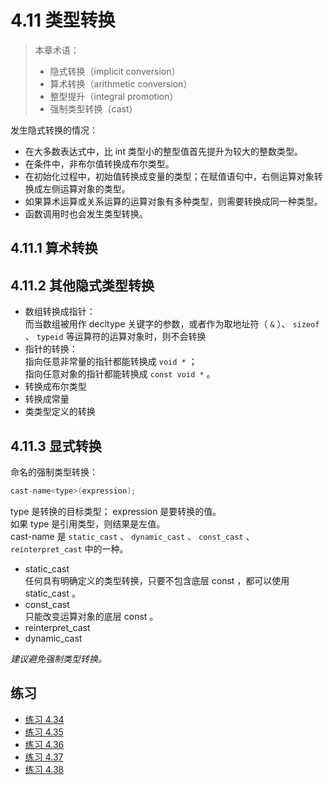 # 4.11 类型转换

> 本章术语：
>  
> * 隐式转换（implicit conversion）
> * 算术转换（arithmetic conversion）
> * 整型提升（integral promotion）
> * 强制类型转换（cast）

发生隐式转换的情况：

* 在大多数表达式中，比 int 类型小的整型值首先提升为较大的整数类型。
* 在条件中，非布尔值转换成布尔类型。
* 在初始化过程中，初始值转换成变量的类型；在赋值语句中，右侧运算对象转换成左侧运算对象的类型。
* 如果算术运算或关系运算的运算对象有多种类型，则需要转换成同一种类型。
* 函数调用时也会发生类型转换。

## 4.11.1 算术转换

## 4.11.2 其他隐式类型转换

* 数组转换成指针：  
  而当数组被用作 decltype 关键字的参数，或者作为取地址符（ `&` ）、 `sizeof` 、 `typeid` 等运算符的运算对象时，则不会转换
* 指针的转换：  
  指向任意非常量的指针都能转换成 `void *` ；  
  指向任意对象的指针都能转换成 `const void *` 。
* 转换成布尔类型
* 转换成常量
* 类类型定义的转换

## 4.11.3 显式转换

命名的强制类型转换：

```c
cast-name<type>(expression);
```

type 是转换的目标类型； expression 是要转换的值。  
如果 type 是引用类型，则结果是左值。  
cast-name 是 `static_cast` 、 `dynamic_cast` 、 `const_cast` 、 `reinterpret_cast` 中的一种。

* static_cast  
  任何具有明确定义的类型转换，只要不包含底层 const ，都可以使用 static_cast 。
* const_cast  
  只能改变运算对象的底层 const 。
* reinterpret_cast
* dynamic_cast

*建议避免强制类型转换。*

## 练习

* [练习 4.34](../src/quiz_4.34.md)
* [练习 4.35](../src/quiz_4.35.md)
* [练习 4.36](../src/quiz_4.36.cpp)
* [练习 4.37](../src/quiz_4.37.cpp)
* [练习 4.38](../src/quiz_4.38.md)
